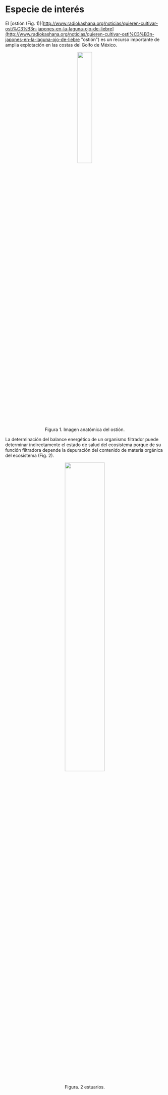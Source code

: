 # Especie de interés
El [ostión (Fig. 1)](http://www.radiokashana.org/noticias/quieren-cultivar-osti%C3%B3n-japones-en-la-laguna-ojo-de-liebre](http://www.radiokashana.org/noticias/quieren-cultivar-osti%C3%B3n-japones-en-la-laguna-ojo-de-liebre "ostión") es un recurso importante de amplia explotación en las costas del Golfo de México.

<p align="center">
  <img src ="https://cocinaconcuba.files.wordpress.com/2014/08/ostic3b3n.jpg" width=30%>
  </p>

<p align="center">Figura 1. Imagen anatómica del ostión. 

La determinación del balance energético de un organismo filtrador puede determinar indirectamente el estado de salud del ecosistema porque de su función filtradora depende la depuración del contenido de materia orgánica del ecosistema (Fig. 2).

<p align="center">
  <img src ="http://www.playasmexico.com.mx/IMG/jpg_100_0008.jpg" width=50%>
  </p>


<p align="center">Figura. 2 estuarios.



